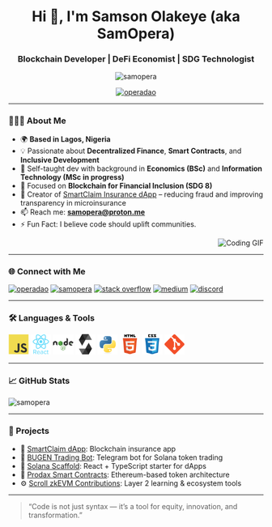 <h1 align="center">Hi 👋, I'm Samson Olakeye (aka SamOpera)</h1>
<h3 align="center">Blockchain Developer | DeFi Economist | SDG Technologist</h3>

<p align="center">
  <img src="https://komarev.com/ghpvc/?username=samopera&label=Profile%20views&color=0e75b6&style=flat" alt="samopera" />
</p>

<p align="center">
  <a href="https://twitter.com/operadao" target="blank"><img src="https://img.shields.io/twitter/follow/operadao?logo=twitter&style=for-the-badge" alt="operadao" /></a>
</p>

---

### 👨🏽‍💻 About Me

- 🌍 **Based in Lagos, Nigeria**  
- 💡 Passionate about **Decentralized Finance**, **Smart Contracts**, and **Inclusive Development**  
- 🧠 Self-taught dev with background in **Economics (BSc)** and **Information Technology (MSc in progress)**  
- 🔗 Focused on **Blockchain for Financial Inclusion (SDG 8)**  
- 💼 Creator of [SmartClaim Insurance dApp](https://samopera.github.io/smartclaim) – reducing fraud and improving transparency in microinsurance  
- 📫 Reach me: **samopera@proton.me**  
- ⚡ Fun Fact: I believe code should uplift communities.

<div align="right">
  <img src="https://raw.githubusercontent.com/SamOpera/samopera/main/assets/dev-gif.gif" alt="Coding GIF" width="300"/>
</div>

---

### 🌐 Connect with Me

<p align="left">
<a href="https://twitter.com/operadao" target="blank"><img src="https://raw.githubusercontent.com/rahuldkjain/github-profile-readme-generator/master/src/images/icons/Social/twitter.svg" alt="operadao" height="30" width="40" /></a>
<a href="https://linkedin.com/in/samsonolakeye" target="blank"><img src="https://raw.githubusercontent.com/rahuldkjain/github-profile-readme-generator/master/src/images/icons/Social/linked-in-alt.svg" alt="samopera" height="30" width="40" /></a>
<a href="https://stackoverflow.com/users/18609730" target="blank"><img src="https://raw.githubusercontent.com/rahuldkjain/github-profile-readme-generator/master/src/images/icons/Social/stack-overflow.svg" alt="stack overflow" height="30" width="40" /></a>
<a href="https://medium.com/@samopera" target="blank"><img src="https://raw.githubusercontent.com/rahuldkjain/github-profile-readme-generator/master/src/images/icons/Social/medium.svg" alt="medium" height="30" width="40" /></a>
<a href="https://discord.gg/923930547569446982" target="blank"><img src="https://raw.githubusercontent.com/rahuldkjain/github-profile-readme-generator/master/src/images/icons/Social/discord.svg" alt="discord" height="30" width="40" /></a>
</p>

---

### 🛠️ Languages & Tools

<p align="left">
  <img src="https://raw.githubusercontent.com/devicons/devicon/master/icons/javascript/javascript-original.svg" alt="JavaScript" width="40" height="40"/>
  <img src="https://raw.githubusercontent.com/devicons/devicon/master/icons/react/react-original-wordmark.svg" alt="React" width="40" height="40"/>
  <img src="https://raw.githubusercontent.com/devicons/devicon/master/icons/nodejs/nodejs-original-wordmark.svg" alt="Node.js" width="40" height="40"/>
  <img src="https://raw.githubusercontent.com/devicons/devicon/master/icons/solidity/solidity-original.svg" alt="Solidity" width="40" height="40"/>
  <img src="https://raw.githubusercontent.com/devicons/devicon/master/icons/python/python-original.svg" alt="Python" width="40" height="40"/>
  <img src="https://raw.githubusercontent.com/devicons/devicon/master/icons/html5/html5-original-wordmark.svg" alt="HTML5" width="40" height="40"/>
  <img src="https://raw.githubusercontent.com/devicons/devicon/master/icons/css3/css3-original-wordmark.svg" alt="CSS3" width="40" height="40"/>
  <img src="https://raw.githubusercontent.com/devicons/devicon/master/icons/git/git-original.svg" alt="Git" width="40" height="40"/>
</p>

---

### 📈 GitHub Stats

<p><img align="center" src="https://github-readme-stats.vercel.app/api/top-langs?username=samopera&show_icons=true&locale=en&layout=compact" alt="samopera" /></p>

---

### 🚀 Projects

- 🔐 [SmartClaim dApp](https://github.com/SamOpera/smartclaim): Blockchain insurance app  
- 🤖 [BUGEN Trading Bot](https://t.me/BugenTradingBot): Telegram bot for Solana token trading  
- 🧮 [Solana Scaffold](https://github.com/SamOpera/solana-react-scafford): React + TypeScript starter for dApps  
- 🧩 [Prodax Smart Contracts](https://github.com/SamOpera/contracts): Ethereum-based token architecture  
- ⚙️ [Scroll zkEVM Contributions](https://github.com/SamOpera/scroll): Layer 2 learning & ecosystem tools  

---

> “Code is not just syntax — it’s a tool for equity, innovation, and transformation.”

